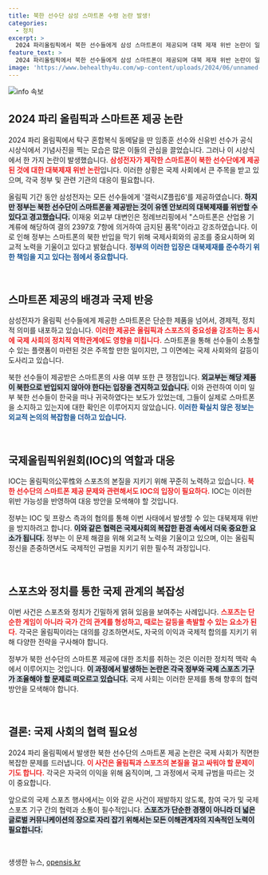 ```yaml
---
title: 북한 선수단 삼성 스마트폰 수령 논란 발생!
categories:
  - 정치
excerpt: >
  2024 파리올림픽에서 북한 선수들에게 삼성 스마트폰이 제공되며 대북 제재 위반 논란이 일고 있다. 정부는 해당 스마트폰의 북한 반입 여부에 따라 제재 위반 가능성을 우려하고 있으며, IOC와 협의 중이다.
feature_text: >
  2024 파리올림픽에서 북한 선수들에게 삼성 스마트폰이 제공되며 대북 제재 위반 논란이 일고 있다. 정부는 해당 스마트폰의 북한 반입 여부에 따라 제재 위반 가능성을 우려하고 있으며, IOC와 협의 중이다.
image: 'https://www.behealthy4u.com/wp-content/uploads/2024/06/unnamed-file.png'
---
```


<p><img src="https://www.behealthy4u.com/wp-content/uploads/2024/06/unnamed-file.png" alt="info 속보" /></p>

<h2 data-ke-size="size26">2024 파리 올림픽과 스마트폰 제공 논란</h2>

<p data-ke-size="size16">2024 파리 올림픽에서 탁구 혼합복식 동메달을 딴 임종훈 선수와 신유빈 선수가 공식 시상식에서 기념사진을 찍는 모습은 많은 이들의 관심을 끌었습니다. 그러나 이 시상식에서 한 가지 논란이 발생했습니다. <b><span style="color: #ee2323;">삼성전자가 제작한 스마트폰이 북한 선수단에게 제공된 것에 대한 대북제재 위반 논란</span></b>입니다. 이러한 상황은 국제 사회에서 큰 주목을 받고 있으며, 각국 정부 및 관련 기관의 대응이 필요합니다.</p>

<p data-ke-size="size16">올림픽 기간 동안 삼성전자는 모든 선수들에게 '갤럭시Z플립6'를 제공하였습니다. <b><span style="background-color: #21538527;">하지만 정부는 북한 선수단이 스마트폰을 제공받는 것이 유엔 안보리의 대북제재를 위반할 수 있다고 경고했습니다.</span></b> 이재웅 외교부 대변인은 정례브리핑에서 "스마트폰은 산업용 기계류에 해당하여 결의 2397호 7항에 의거하여 금지된 품목"이라고 강조하였습니다. 이로 인해 정부는 스마트폰의 북한 반입을 막기 위해 국제사회와의 공조를 중요시하며 외교적 노력을 기울이고 있다고 밝혔습니다. <b><span style="color: #1a5490;">정부의 이러한 입장은 대북제재를 준수하기 위한 책임을 지고 있다는 점에서 중요합니다.</span></b></p>

<p data-ke-size="size16">&nbsp;</p>

<h2 data-ke-size="size26">스마트폰 제공의 배경과 국제 반응</h2>

<p data-ke-size="size16">삼성전자가 올림픽 선수들에게 제공한 스마트폰은 단순한 제품을 넘어서, 경제적, 정치적 의미를 내포하고 있습니다. <b><span style="color: #ee2323;">이러한 제공은 올림픽과 스포츠의 중요성을 강조하는 동시에 국제 사회의 정치적 역학관계에도 영향을 미칩니다.</span></b> 스마트폰을 통해 선수들이 소통할 수 있는 플랫폼이 마련된 것은 주목할 만한 일이지만, 그 이면에는 국제 사회와의 갈등이 도사리고 있습니다.</p>

<p data-ke-size="size16">북한 선수들이 제공받은 스마트폰의 사용 여부 또한 큰 쟁점입니다. <b><span style="background-color: #21538527;">외교부는 해당 제품이 북한으로 반입되지 않아야 한다는 입장을 견지하고 있습니다.</span></b> 이와 관련하여 이미 일부 북한 선수들이 한국을 떠나 귀국하였다는 보도가 있었는데, 그들이 실제로 스마트폰을 소지하고 있는지에 대한 확인은 이루어지지 않았습니다. <b><span style="color: #1a5490;">이러한 확실치 않은 정보는 외교적 논의의 복잡함을 더하고 있습니다.</span></b></p>

<p data-ke-size="size16">&nbsp;</p>

<h2 data-ke-size="size26">국제올림픽위원회(IOC)의 역할과 대응</h2>

<p data-ke-size="size16">IOC는 올림픽의公平性와 스포츠의 본질을 지키기 위해 꾸준히 노력하고 있습니다. <b><span style="color: #ee2323;">북한 선수단의 스마트폰 제공 문제와 관련해서도 IOC의 입장이 필요하다.</span></b> IOC는 이러한 위반 가능성을 반영하여 대응 방안을 모색해야 할 것입니다.</p>

<p data-ke-size="size16">정부는 IOC 및 프랑스 측과의 협의를 통해 이번 사태에서 발생할 수 있는 대북제재 위반을 방지하려고 합니다. <b><span style="background-color: #21538527;">이와 같은 협력은 국제사회의 복잡한 환경 속에서 더욱 중요한 요소가 됩니다.</span></b> 정부는 이 문제 해결을 위해 외교적 노력을 기울이고 있으며, 이는 올림픽 정신을 존중하면서도 국제적인 규범을 지키기 위한 필수적 과정입니다.</p>

<p data-ke-size="size16">&nbsp;</p>

<h2 data-ke-size="size26">스포츠와 정치를 통한 국제 관계의 복잡성</h2>

<p data-ke-size="size16">이번 사건은 스포츠와 정치가 긴밀하게 얽혀 있음을 보여주는 사례입니다. <b><span style="color: #ee2323;">스포츠는 단순한 게임이 아니라 국가 간의 관계를 형성하고, 때로는 갈등을 촉발할 수 있는 요소가 된다.</span></b> 각국은 올림픽이라는 대의를 강조하면서도, 자국의 이익과 국제적 합의를 지키기 위해 다양한 전략을 구사해야 합니다.</p>

<p data-ke-size="size16">정부가 북한 선수단의 스마트폰 제공에 대한 조치를 취하는 것은 이러한 정치적 맥락 속에서 이루어지는 것입니다. <b><span style="background-color: #21538527;">이 과정에서 발생하는 논란은 각국 정부와 국제 스포츠 기구가 조율해야 할 문제로 떠오르고 있습니다.</span></b> 국제 사회는 이러한 문제를 통해 향후의 협력 방안을 모색해야 합니다.</p>

<p data-ke-size="size16">&nbsp;</p>

<h2 data-ke-size="size26">결론: 국제 사회의 협력 필요성</h2>

<p data-ke-size="size16">2024 파리 올림픽에서 발생한 북한 선수단의 스마트폰 제공 논란은 국제 사회가 직면한 복잡한 문제를 드러냅니다. <b><span style="color: #ee2323;">이 사건은 올림픽과 스포츠의 본질을 걸고 싸워야 할 문제이기도 합니다.</span></b> 각국은 자국의 이익을 위해 움직이며, 그 과정에서 국제 규범을 따르는 것이 중요합니다.</p>

<p data-ke-size="size16">앞으로의 국제 스포츠 행사에서는 이와 같은 사건이 재발하지 않도록, 참여 국가 및 국제 스포츠 기구 간의 협력과 소통이 필수적입니다. <b><span style="background-color: #21538527;">스포츠가 단순한 경쟁이 아니라 더 넓은 글로벌 커뮤니케이션의 장으로 자리 잡기 위해서는 모든 이해관계자의 지속적인 노력이 필요합니다.</span></b></p> 

<p data-ke-size="size16">&nbsp;</p>
생생한 뉴스, <a href="https://opensis.kr" rel="dofollow">opensis.kr</a>



